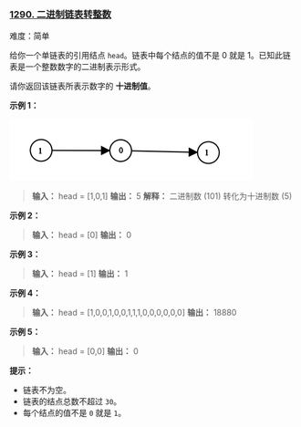 ### [1290\. 二进制链表转整数](https://leetcode.cn/problems/convert-binary-number-in-a-linked-list-to-integer/)

难度：简单

给你一个单链表的引用结点 `head`。链表中每个结点的值不是 0 就是 1。已知此链表是一个整数数字的二进制表示形式。

请你返回该链表所表示数字的 **十进制值**。

**示例 1：**

![](./assets/img/Question1290.png)

> **输入：** head = [1,0,1]
> **输出：** 5
> **解释：** 二进制数 (101) 转化为十进制数 (5)

**示例 2：**

> **输入：** head = [0]
> **输出：** 0

**示例 3：**

> **输入：** head = [1]
> **输出：** 1

**示例 4：**

> **输入：** head = [1,0,0,1,0,0,1,1,1,0,0,0,0,0,0]
> **输出：** 18880

**示例 5：**

> **输入：** head = [0,0]
> **输出：** 0

**提示：**

- 链表不为空。
- 链表的结点总数不超过 `30`。
- 每个结点的值不是 `0` 就是 `1`。
